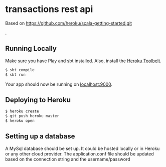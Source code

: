 # transactions rest api

Based on https://github.com/heroku/scala-getting-started.git

.

## Running Locally

Make sure you have Play and sbt installed.  Also, install the [Heroku Toolbelt](https://toolbelt.heroku.com/).

```sh
$ sbt compile
$ sbt run
```

Your app should now be running on [localhost:9000](http://localhost:9000/).

## Deploying to Heroku

```sh
$ heroku create
$ git push heroku master
$ heroku open
```

## Setting up a database

A MySql database should be set up.
It could be hosted locally or in Heroku or any other cloud provider. The application.conf file should be updated based on the connection string and the username/password
